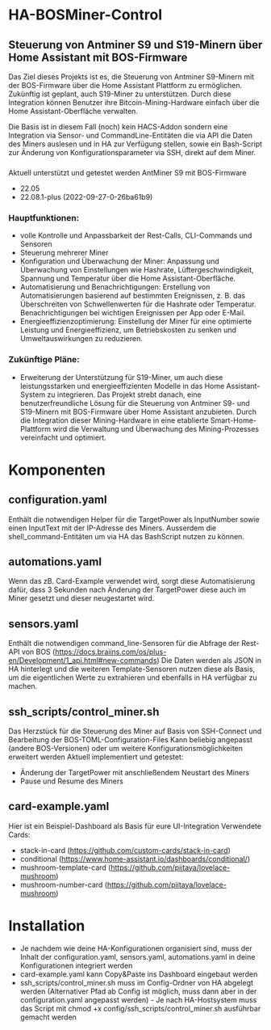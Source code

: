 # HA-BOSMiner-Control

## Steuerung von Antminer S9 und S19-Minern über Home Assistant mit BOS-Firmware

Das Ziel dieses Projekts ist es, die Steuerung von Antminer S9-Minern mit der BOS-Firmware über die Home Assistant Plattform zu ermöglichen. Zukünftig ist geplant, auch S19-Miner zu unterstützen. Durch diese Integration können Benutzer ihre Bitcoin-Mining-Hardware einfach über die Home Assistant-Oberfläche verwalten.

Die Basis ist in diesem Fall (noch) kein HACS-Addon sondern eine Integration via Sensor- und CommandLine-Entitäten die via API die Daten des Miners auslesen und in HA zur Verfügung stellen, sowie ein Bash-Script zur Änderung von Konfigurationsparameter via SSH, direkt auf dem Miner.

###
Aktuell unterstützt und getestet werden AntMiner S9 mit BOS-Firmware
* 22.05
* 22.08.1-plus (2022-09-27-0-26ba61b9)
### Hauptfunktionen:
* volle Kontrolle und Anpassbarkeit der Rest-Calls, CLI-Commands und Sensoren
* Steuerung mehrerer Miner
* Konfiguration und Überwachung der Miner: Anpassung und Überwachung von Einstellungen wie Hashrate, Lüftergeschwindigkeit, Spannung und Temperatur über die Home Assistant-Oberfläche.
* Automatisierung und Benachrichtigungen: Erstellung von Automatisierungen basierend auf bestimmten Ereignissen, z. B. das Überschreiten von Schwellenwerten für die Hashrate oder Temperatur. Benachrichtigungen bei wichtigen Ereignissen per App oder E-Mail.
* Energieeffizienzoptimierung: Einstellung der Miner für eine optimierte Leistung und Energieeffizienz, um Betriebskosten zu senken und Umweltauswirkungen zu reduzieren.
### Zukünftige Pläne:

* Erweiterung der Unterstützung für S19-Miner, um auch diese leistungsstarken und energieeffizienten Modelle in das Home Assistant-System zu integrieren.
Das Projekt strebt danach, eine benutzerfreundliche Lösung für die Steuerung von Antminer S9- und S19-Minern mit BOS-Firmware über Home Assistant anzubieten. Durch die Integration dieser Mining-Hardware in eine etablierte Smart-Home-Plattform wird die Verwaltung und Überwachung des Mining-Prozesses vereinfacht und optimiert.

# Komponenten

## configuration.yaml
Enthält die notwendigen Helper für die TargetPower als InputNumber sowie einen InputText mit der IP-Adresse des Miners.
Ausserdem die shell_command-Entitäten um via HA das BashScript nutzen zu können.
## automations.yaml
Wenn das zB. Card-Example verwendet wird, sorgt diese Automatisierung dafür, dass 3 Sekunden nach Änderung der TargetPower diese auch im Miner gesetzt und dieser neugestartet wird.

## sensors.yaml
Enthält die notwendigen command_line-Sensoren für die Abfrage der Rest-API von BOS (https://docs.braiins.com/os/plus-en/Development/1_api.html#new-commands)
Die Daten werden als JSON in HA hinterlegt und die weiteren Template-Sensoren nutzen diese als Basis, um die eigentlichen Werte zu extrahieren und ebenfalls in HA verfügbar zu machen.

## ssh_scripts/control_miner.sh
Das Herzstück für die Steuerung des Miner auf Basis von SSH-Connect und Bearbeitung der BOS-TOML-Configuration-Files
Kann beliebig angepasst (andere BOS-Versionen) oder um weitere Konfigurationsmöglichkeiten erweitert werden
Aktuell implementiert und getestet:
* Änderung der TargetPower mit anschließendem Neustart des Miners
* Pause und Resume des Miners
## card-example.yaml
Hier ist ein Beispiel-Dashboard als Basis für eure UI-Integration
Verwendete Cards:
* stack-in-card (https://github.com/custom-cards/stack-in-card)
* conditional (https://www.home-assistant.io/dashboards/conditional/)
* mushroom-template-card (https://github.com/piitaya/lovelace-mushroom)
* mushroom-number-card (https://github.com/piitaya/lovelace-mushroom)

# Installation
* Je nachdem wie deine HA-Konfigurationen organisiert sind, muss der Inhalt der configuration.yaml, sensors.yaml, automations.yaml in deine Konfigurationen integriert werden
* card-example.yaml kann Copy&Paste ins Dashboard eingebaut werden
* ssh_scripts/control_miner.sh muss im Config-Ordner von HA abgelegt werden (Alternativer Pfad ab Config ist möglich, muss dann aber in der configuration.yaml angepasst werden) - Je nach HA-Hostsystem muss das Script mit chmod +x config/ssh_scripts/control_miner.sh ausführbar gemacht werden
